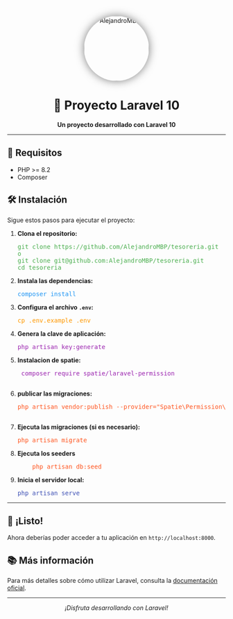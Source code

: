 <p align="center">
  <a href="https://github.com/AlejandroMBP" target="_blank">
    <img src="https://avatars.githubusercontent.com/u/155660138?s=400&u=9b6d536e9f012ef961054861ecae72c6ff13bace&v=4" width="150" alt="AlejandroMBP" style="border-radius: 50%; box-shadow: 0 0 20px rgba(0, 0, 0, 0.5);">
  </a>
</p>

<h1 align="center">🚀 Proyecto Laravel 10</h1>

<p align="center">
  <strong>Un proyecto desarrollado con Laravel 10</strong>
</p>

---

## 🌟 Requisitos

- PHP >= 8.2
- Composer

## 🛠️ Instalación

Sigue estos pasos para ejecutar el proyecto:

1. **Clona el repositorio:**
   <pre style="color: #4CAF50;">
   git clone https://github.com/AlejandroMBP/tesoreria.git
   o
   git clone git@github.com:AlejandroMBP/tesoreria.git
   cd tesoreria
   </pre>

2. **Instala las dependencias:**
   <pre style="color: #2196F3;">
   composer install
   </pre>

3. **Configura el archivo `.env`:**
   <pre style="color: #FF9800;">
   cp .env.example .env
   </pre>

4. **Genera la clave de aplicación:**
   <pre style="color: #9C27B0;">
   php artisan key:generate
   </pre>
   
4. **Instalacion de spatie:**
    <pre style="color: #9C27B0;">
    composer require spatie/laravel-permission
    </pre>
    
5. **publicar las migraciones:**
    <pre style="color: #FF5722;">
   php artisan vendor:publish --provider="Spatie\Permission\PermissionServiceProvider"
    </pre>
    
7. **Ejecuta las migraciones (si es necesario):**
   <pre style="color: #FF5722;">
   php artisan migrate
   </pre>
   
8. **Ejecuta los seeders**
   <pre style="color: #FF5722;">
       php artisan db:seed
   </pre>
9. **Inicia el servidor local:**
   <pre style="color: #3F51B5;">
   php artisan serve
   </pre>

---

## 🎉 ¡Listo!

Ahora deberías poder acceder a tu aplicación en `http://localhost:8000`.

## 📚 Más información

Para más detalles sobre cómo utilizar Laravel, consulta la [documentación oficial](https://laravel.com/docs).

---

<p align="center">
  <i>¡Disfruta desarrollando con Laravel!</i>
</p>

